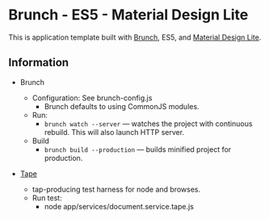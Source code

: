 # Brunch - ES5 - Material Design Lite 

This is application template built with [Brunch](http://brunch.io), ES5, and [Material Design Lite](http://www.getmdl.io).

## Information
* Brunch
    * Configuration: See brunch-config.js
    	* Brunch defaults to using CommonJS modules.
	* Run:
		* `brunch watch --server` — watches the project with continuous rebuild. This will also launch HTTP server.
	* Build
    	* `brunch build --production` — builds minified project for production.
    	
* [Tape](https://github.com/substack/tape)
	* tap-producing test harness for node and browses.
	* Run test:
		* node app/services/document.service.tape.js